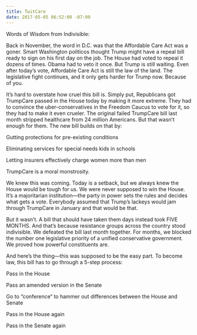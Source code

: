 ```yaml
---
title: TwitCare
date: 2017-05-05 06:52:00 -07:00
---
```


Words of Wisdom from Indivisible:

Back in November, the word in D.C. was that the Affordable Care Act was a goner. Smart Washington politicos thought Trump might have a repeal bill ready to sign on his first day on the job. The House had voted to repeal it dozens of times. Obama had to veto it once. But Trump is still waiting. Even after today’s vote, Affordable Care Act is still the law of the land. The legislative fight continues, and it only gets harder for Trump now. Because of you.

It’s hard to overstate how cruel this bill is. Simply put, Republicans got TrumpCare passed in the House today by making it more extreme. They had to convince the uber-conservatives in the Freedom Caucus to vote for it, so they had to make it even crueler. The original failed TrumpCare bill last month stripped healthcare from 24 million Americans. But that wasn’t enough for them. The new bill builds on that by:

Gutting protections for pre-existing conditions

Eliminating services for special needs kids in schools

Letting insurers effectively charge women more than men

TrumpCare is a moral monstrosity.

We knew this was coming. Today is a setback, but we always knew the House would be tough for us. We were never supposed to win the House. It’s a majoritarian institution—the party in power sets the rules and decides what gets a vote. Everybody assumed that Trump’s lackeys would jam through TrumpCare in January and that would be that.

But it wasn’t. A bill that should have taken them days instead took FIVE MONTHS. And that’s because resistance groups across the country stood indivisible. We defeated the bill last month together. For months, we blocked the number one legislative priority of a unified conservative government. We proved how powerful constituents are.

And here’s the thing—this was supposed to be the easy part. To become law, this bill has to go through a 5-step process:

Pass in the House

Pass an amended version in the Senate

Go to “conference“ to hammer out differences between the House and Senate

Pass in the House again

Pass in the Senate again